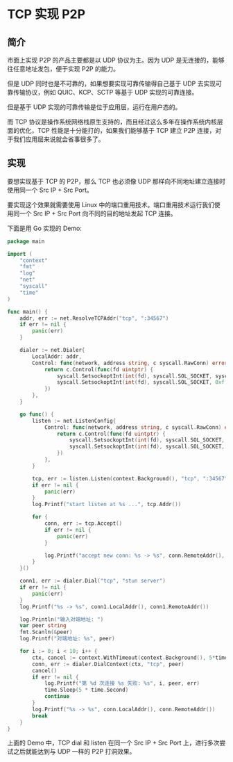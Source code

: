 # TCP 实现 P2P

## 简介

市面上实现 P2P 的产品主要都是以 UDP 协议为主。因为 UDP 是无连接的，能够往任意地址发包，便于实现 P2P 的能力。

但是 UDP 同时也是不可靠的，如果想要实现可靠传输得自己基于 UDP 去实现可靠传输协议，例如 QUIC、KCP、SCTP 等基于 UDP 实现的可靠连接。

但是基于 UDP 实现的可靠传输是位于应用层，运行在用户态的。

而 TCP 协议是操作系统网络栈原生支持的，而且经过这么多年在操作系统内核层面的优化，TCP 性能是十分能打的，如果我们能够基于 TCP 建立 P2P 连接，对于我们应用层来说就会省事很多了。

## 实现

要想实现基于 TCP 的 P2P，那么 TCP 也必须像 UDP 那样向不同地址建立连接时使用同一个 Src IP + Src Port。

要实现这个效果就需要使用 Linux 中的端口重用技术。端口重用技术运行我们使用同一个 Src IP + Src Port 向不同的目的地址发起 TCP 连接。

下面是用 Go 实现的 Demo:

```go
package main

import (
	"context"
	"fmt"
	"log"
	"net"
	"syscall"
	"time"
)

func main() {
	addr, err := net.ResolveTCPAddr("tcp", ":34567")
	if err != nil {
		panic(err)
	}

	dialer := net.Dialer{
		LocalAddr: addr,
		Control: func(network, address string, c syscall.RawConn) error {
			return c.Control(func(fd uintptr) {
				syscall.SetsockoptInt(int(fd), syscall.SOL_SOCKET, syscall.SO_REUSEADDR, 1)
				syscall.SetsockoptInt(int(fd), syscall.SOL_SOCKET, 0xf, 1)
			})
		},
	}

	go func() {
		listen := net.ListenConfig{
			Control: func(network, address string, c syscall.RawConn) error {
				return c.Control(func(fd uintptr) {
					syscall.SetsockoptInt(int(fd), syscall.SOL_SOCKET, syscall.SO_REUSEADDR, 1)
					syscall.SetsockoptInt(int(fd), syscall.SOL_SOCKET, 0xf, 1)
				})
			},
		}

		tcp, err := listen.Listen(context.Background(), "tcp", ":34567")
		if err != nil {
			panic(err)
		}
		log.Printf("start listen at %s ...", tcp.Addr())

		for {
			conn, err := tcp.Accept()
			if err != nil {
				panic(err)
			}

			log.Printf("accept new conn: %s -> %s", conn.RemoteAddr(), conn.LocalAddr())
		}
	}()

	conn1, err := dialer.Dial("tcp", "stun server")
	if err != nil {
		panic(err)
	}
	log.Printf("%s -> %s", conn1.LocalAddr(), conn1.RemoteAddr())

	log.Println("输入对端地址: ")
	var peer string
	fmt.Scanln(&peer)
	log.Printf("对端地址: %s", peer)

	for i := 0; i < 10; i++ {
		ctx, cancel := context.WithTimeout(context.Background(), 5*time.Second)
		conn, err := dialer.DialContext(ctx, "tcp", peer)
		cancel()
		if err != nil {
			log.Printf("第 %d 次连接 %s 失败: %s", i, peer, err)
			time.Sleep(5 * time.Second)
			continue
		}
		log.Printf("%s -> %s", conn.LocalAddr(), conn.RemoteAddr())
        break
	}
}

```

上面的 Demo 中，TCP dial 和 listen 在同一个 Src IP + Src Port 上，进行多次尝试之后就能达到与 UDP 一样的 P2P 打洞效果。